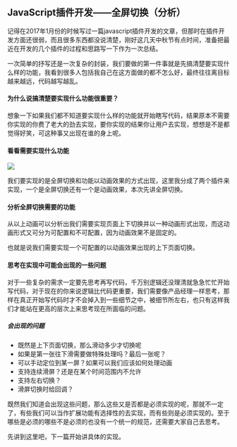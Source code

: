 ## JavaScript插件开发——全屏切换（分析）

记得在2017年1月份的时候写过一篇javascript插件开发的文章，但那时在插件开发方面还很弱，而且很多东西都没说清楚，刚好这几天中秋节有点时间，准备把最近在开发的几个插件的过程和思路写一下作为一次总结。

一次简单的抒写还是一次复杂的封装，我们要做的第一件事就是先搞清楚要实现什么样的功能，我看到很多人包括我自己在这方面做的都不怎么好，最终往往离目标越来越远，代码越写越乱。

#### 为什么说搞清楚要实现什么功能很重要？

想象一下如果我们都不知道要实现什么样的功能就开始瞎写代码，结果原本不需要你实现的你费了老大的劲去实现，要你实现的结果你让用户去实现，想想是不是都觉得好笑，可这种事又出现在谁的身上呢。

#### 看看需要实现什么功能

![](http://images2015.cnblogs.com/blog/857662/201705/857662-20170528002338219-1340586850.gif)


我们要实现的是全屏切换和功能以动画效果的方式出现，这里我分成了两个插件来实现，一个是全屏切换还有一个是动画效果，本次先讲全屏切换。

#### 分析全屏切换需要的功能

从以上动画可以分析出我们需要实现页面上下切换并以一种动画形式出现，而这动画形式又可分为可配置和不可配置，因为动画效果不是固定的。

也就是说我们需要实现一个可配置的以动画效果出现的上下页面切换。

#### 思考在实现中可能会出现的一些问题

对于一些复杂的需求一定要先思考再写代码，千万别逻辑还没理清就急急忙忙开始写代码，对于现在的你来说逻辑比代码更重要，我们需要像产品经理一样思考，那样在真正开始写代码时才不会掉入到一些细节之中，被细节所左右，也只有这样我们才能站在更高的层次上来思考现在所面临的问题。

##### 会出现的问题

- 既然是上下页面切换，那么滑动多少才切换呢
- 如果是第一张往下滑需要做特殊处理吗？最后一张呢？
- 可以手动定位到某一屏？如果可以我们应该如何处理动画
- 支持连续滑屏？还是在某个时间范围内不允许
- 支持左右切换？
- 滑屏切换时给回调？

既然我们知道会出现这些问题，那么这些又是否都是必须实现的呢，那就不一定了，有些我们可以当作扩展功能有选择性的去实现，而有些则是必须实现的。至于哪些是必须的哪些不是必须的也没有一个统一的规范，还需要大家自己去思考。

先讲到这里吧，下一篇开始讲具体的实现。